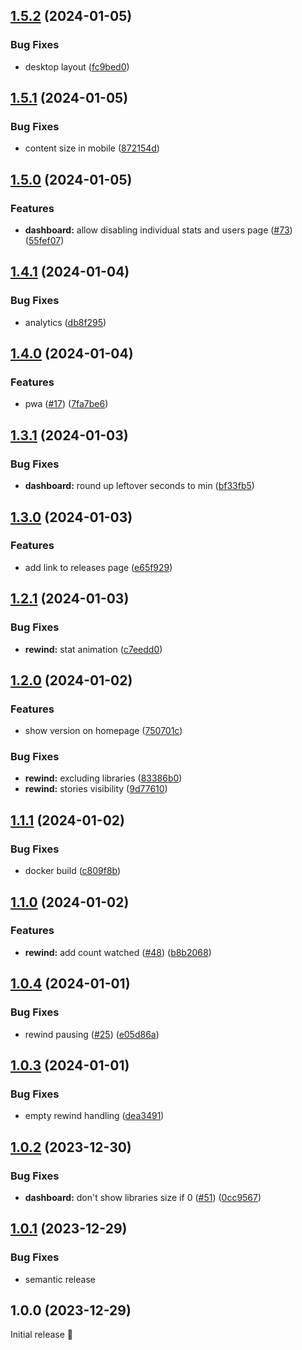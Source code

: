 ## [1.5.2](https://github.com/RaunoT/plex-rewind/compare/v1.5.1...v1.5.2) (2024-01-05)

### Bug Fixes

- desktop layout ([fc9bed0](https://github.com/RaunoT/plex-rewind/commit/fc9bed0f724223f244e76a95852565c3b304ba60))

## [1.5.1](https://github.com/RaunoT/plex-rewind/compare/v1.5.0...v1.5.1) (2024-01-05)

### Bug Fixes

- content size in mobile ([872154d](https://github.com/RaunoT/plex-rewind/commit/872154de2df0e28875d8292c9feccc4632079b64))

## [1.5.0](https://github.com/RaunoT/plex-rewind/compare/v1.4.1...v1.5.0) (2024-01-05)

### Features

- **dashboard:** allow disabling individual stats and users page ([#73](https://github.com/RaunoT/plex-rewind/issues/73)) ([55fef07](https://github.com/RaunoT/plex-rewind/commit/55fef07d81297fd47401b37dcc319ca99eafbaba))

## [1.4.1](https://github.com/RaunoT/plex-rewind/compare/v1.4.0...v1.4.1) (2024-01-04)

### Bug Fixes

- analytics ([db8f295](https://github.com/RaunoT/plex-rewind/commit/db8f295f52aa4405f7d560c9a426f92c29fb0b56))

## [1.4.0](https://github.com/RaunoT/plex-rewind/compare/v1.3.1...v1.4.0) (2024-01-04)

### Features

- pwa ([#17](https://github.com/RaunoT/plex-rewind/issues/17)) ([7fa7be6](https://github.com/RaunoT/plex-rewind/commit/7fa7be66ab3aba68545eed555f9ea35c633c0ece))

## [1.3.1](https://github.com/RaunoT/plex-rewind/compare/v1.3.0...v1.3.1) (2024-01-03)

### Bug Fixes

- **dashboard:** round up leftover seconds to min ([bf33fb5](https://github.com/RaunoT/plex-rewind/commit/bf33fb5c7f3a064a830c75255035a895c4985b99))

## [1.3.0](https://github.com/RaunoT/plex-rewind/compare/v1.2.1...v1.3.0) (2024-01-03)

### Features

- add link to releases page ([e65f929](https://github.com/RaunoT/plex-rewind/commit/e65f9297e44d31e8a3e344f7c0cb36a135a1a6cd))

## [1.2.1](https://github.com/RaunoT/plex-rewind/compare/v1.2.0...v1.2.1) (2024-01-03)

### Bug Fixes

- **rewind:** stat animation ([c7eedd0](https://github.com/RaunoT/plex-rewind/commit/c7eedd0b93b0a53eb69bff4249cb5844646df59e))

## [1.2.0](https://github.com/RaunoT/plex-rewind/compare/v1.1.1...v1.2.0) (2024-01-02)

### Features

- show version on homepage ([750701c](https://github.com/RaunoT/plex-rewind/commit/750701c464ff599e6c9eb66e896b0981646dd794))

### Bug Fixes

- **rewind:** excluding libraries ([83386b0](https://github.com/RaunoT/plex-rewind/commit/83386b0be4700e347ce8573d3822740bf281753f))
- **rewind:** stories visibility ([9d77610](https://github.com/RaunoT/plex-rewind/commit/9d776100a6f06946a391a20364f2be83ffe9a66d))

## [1.1.1](https://github.com/RaunoT/plex-rewind/compare/v1.1.0...v1.1.1) (2024-01-02)

### Bug Fixes

- docker build ([c809f8b](https://github.com/RaunoT/plex-rewind/commit/c809f8b40ecf74c0666f299d029e2b0e49c123b7))

## [1.1.0](https://github.com/RaunoT/plex-rewind/compare/v1.0.4...v1.1.0) (2024-01-02)

### Features

- **rewind:** add count watched ([#48](https://github.com/RaunoT/plex-rewind/issues/48)) ([b8b2068](https://github.com/RaunoT/plex-rewind/commit/b8b2068c8557856e573e77b585fcd649788955f0))

## [1.0.4](https://github.com/RaunoT/plex-rewind/compare/v1.0.3...v1.0.4) (2024-01-01)

### Bug Fixes

- rewind pausing ([#25](https://github.com/RaunoT/plex-rewind/issues/25)) ([e05d86a](https://github.com/RaunoT/plex-rewind/commit/e05d86af86b560a32afe4c8b7ed817117792d2c9))

## [1.0.3](https://github.com/RaunoT/plex-rewind/compare/v1.0.2...v1.0.3) (2024-01-01)

### Bug Fixes

- empty rewind handling ([dea3491](https://github.com/RaunoT/plex-rewind/commit/dea3491200025dd43bffefd0bec99a0dd3ca6cea))

## [1.0.2](https://github.com/RaunoT/plex-rewind/compare/v1.0.1...v1.0.2) (2023-12-30)

### Bug Fixes

- **dashboard:** don't show libraries size if 0 ([#51](https://github.com/RaunoT/plex-rewind/issues/51)) ([0cc9567](https://github.com/RaunoT/plex-rewind/commit/0cc95672bbef709df3effc6dac8d849e30c2baee))

## [1.0.1](https://github.com/RaunoT/plex-rewind/compare/v1.0.0...v1.0.1) (2023-12-29)

### Bug Fixes

- semantic release

## 1.0.0 (2023-12-29)

Initial release 🚀
